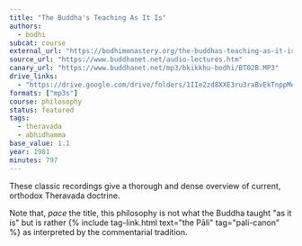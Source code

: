 ```yaml
---
title: "The Buddha's Teaching As It Is"
authors:
  - bodhi
subcat: course
external_url: "https://bodhimonastery.org/the-buddhas-teaching-as-it-is.html"
source_url: "https://www.buddhanet.net/audio-lectures.htm"
canary_url: "https://www.buddhanet.net/mp3/bkikkhu-bodhi/BT02B.MP3"
drive_links:
  - "https://drive.google.com/drive/folders/1IIe2zd8XXE3ru3raBvEkTnppMoWJ2bgC"
formats: ["mp3s"]
course: philosophy
status: featured
tags:
  - theravada
  - abhidhamma
base_value: 1.1
year: 1981
minutes: 797
---
```


These classic recordings give a thorough and dense overview of current, orthodox Theravada doctrine.

Note that, _pace_ the title, this philosophy is not what the Buddha taught "as it is" but is rather {% include tag-link.html text="the Pāli" tag="pali-canon" %} as interpreted by the commentarial tradition. 
